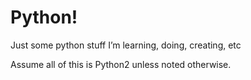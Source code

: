 # Python!

Just some python stuff I’m learning, doing, creating, etc

Assume all of this is Python2 unless noted otherwise.
